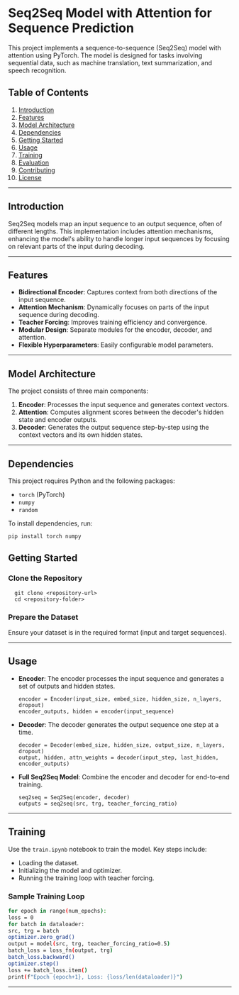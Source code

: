 # Seq2Seq Model with Attention for Sequence Prediction

This project implements a sequence-to-sequence (Seq2Seq) model with attention using PyTorch. The model is designed for tasks involving sequential data, such as machine translation, text summarization, and speech recognition.

## Table of Contents
1. [Introduction](#introduction)
2. [Features](#features)
3. [Model Architecture](#model-architecture)
4. [Dependencies](#dependencies)
5. [Getting Started](#getting-started)
6. [Usage](#usage)
7. [Training](#training)
8. [Evaluation](#evaluation)
9. [Contributing](#contributing)
10. [License](#license)

---

## Introduction

Seq2Seq models map an input sequence to an output sequence, often of different lengths. This implementation includes attention mechanisms, enhancing the model's ability to handle longer input sequences by focusing on relevant parts of the input during decoding.

---

## Features

- **Bidirectional Encoder**: Captures context from both directions of the input sequence.
- **Attention Mechanism**: Dynamically focuses on parts of the input sequence during decoding.
- **Teacher Forcing**: Improves training efficiency and convergence.
- **Modular Design**: Separate modules for the encoder, decoder, and attention.
- **Flexible Hyperparameters**: Easily configurable model parameters.

---

## Model Architecture

The project consists of three main components:
1. **Encoder**: Processes the input sequence and generates context vectors.
2. **Attention**: Computes alignment scores between the decoder's hidden state and encoder outputs.
3. **Decoder**: Generates the output sequence step-by-step using the context vectors and its own hidden states.

---

## Dependencies

This project requires Python and the following packages:
- `torch` (PyTorch)
- `numpy`
- `random`

To install dependencies, run:

    pip install torch numpy


## Getting Started

### Clone the Repository

      git clone <repository-url>
      cd <repository-folder>


### Prepare the Dataset

Ensure your dataset is in the required format (input and target sequences).

---

## Usage

- **Encoder**: The encoder processes the input sequence and generates a set of outputs and hidden states.

      encoder = Encoder(input_size, embed_size, hidden_size, n_layers, dropout)
      encoder_outputs, hidden = encoder(input_sequence)

- **Decoder**: The decoder generates the output sequence one step at a time.

      decoder = Decoder(embed_size, hidden_size, output_size, n_layers, dropout)
      output, hidden, attn_weights = decoder(input_step, last_hidden, encoder_outputs)


- **Full Seq2Seq Model**: Combine the encoder and decoder for end-to-end training.

      seq2seq = Seq2Seq(encoder, decoder)
      outputs = seq2seq(src, trg, teacher_forcing_ratio)


---

## Training

Use the `train.ipynb` notebook to train the model. Key steps include:

- Loading the dataset.
- Initializing the model and optimizer.
- Running the training loop with teacher forcing.

### Sample Training Loop

```bash
for epoch in range(num_epochs):
loss = 0
for batch in dataloader:
src, trg = batch
optimizer.zero_grad()
output = model(src, trg, teacher_forcing_ratio=0.5)
batch_loss = loss_fn(output, trg)
batch_loss.backward()
optimizer.step()
loss += batch_loss.item()
print(f"Epoch {epoch+1}, Loss: {loss/len(dataloader)}")
```


---
